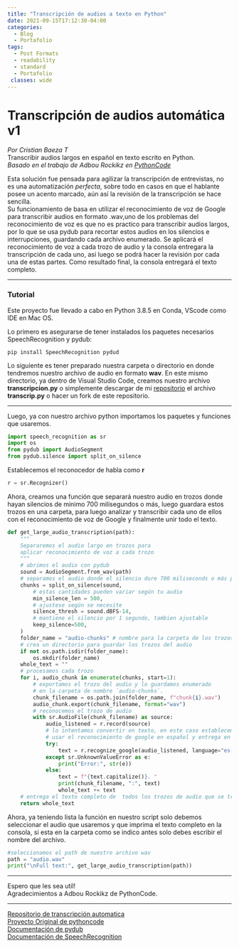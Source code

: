 ```yaml
---
title: "Transcripción de audios a texto en Python"
date: 2021-09-15T17:12:30-04:00
categories:
  - Blog
  - Portafolio
tags:
  - Post Formats
  - readability
  - standard
  - Portafolio
 classes: wide
---
```

# Transcripción de audios automática  v1
_Por Cristian Baeza T_  
Transcribir audios largos en español en texto escrito en Python.  
_Basado_ _en_ _el_ _trabajo_ _de_ _Adbou_ _Rockikz_ _en_ _[PythonCode](thepythoncode.com)_

Esta solución fue pensada para agilizar la transcripción de entrevistas, no es una automatización _perfecta_, sobre todo en casos en que el hablante posee un acento marcado, aún así la revisión de la transcripción se hace sencilla.  
Su funcionamiento de basa en utilizar el reconocimiento de voz de Google para transcribir audios en formato .wav,uno de los problemas del reconocimiento de voz es que no es practico para transcribir audios largos, por lo que se usa pydub para recortar estos audios en los silencios e interrupciones, guardando cada archivo enumerado. 
Se aplicará el reconocimiento de voz a cada trozo de audio y la consola entregara la transcripción de cada uno, así luego se podrá hacer la revisión por cada una de estas partes. Como resultado final, la consola entregará el texto completo.  
  
___
  
### Tutorial
Este proyecto fue llevado a cabo en Python 3.8.5 en Conda, VScode como IDE en Mac OS.   

Lo primero es asegurarse de tener instalados los paquetes necesarios SpeechRecognition y pydub:  
```
pip install SpeechRecognition pydud   
```  

Lo siguiente es tener preparado nuestra carpeta o directorio en donde tendremos nuestro archivo de audio en formato **wav**. En este mismo directorio, ya dentro de Visual Studio Code, creamos nuestro archivo **transcripcion.py** o simplemente descargar  de mi [repositorio](https://github.com/CBaezaT/transcripcion-automatica) el archivo __transcrip.py__  o hacer un fork de este repositorio.  

---  
Luego, ya con nuestro archivo python importamos los paquetes y funciones que usaremos.  

```python  
import speech_recognition as sr
import os 
from pydub import AudioSegment
from pydub.silence import split_on_silence  
```
Establecemos el reconocedor de habla como __r__  
```python  
r = sr.Recognizer()
``` 
Ahora, creamos una función que separará nuestro audio en trozos donde hayan silencios de minimo 700 milisegundos o más, luego guardara estos trozos en una carpeta, para luego analizar y transcribir cada uno de ellos con el reconocimiento de voz de Google y finalmente unir todo el texto.  

```python  
def get_large_audio_transcription(path):
    """
    Separaremos el audio largo en trozos para
    aplicar reconocimiento de voz a cada trozo 
    """
    # abrimos el audio con pydub
    sound = AudioSegment.from_wav(path)  
    # separamos el audio donde el silencio dure 700 miliseconds o más por los trozos
    chunks = split_on_silence(sound,
        # estas cantidades pueden variar según tu audio
        min_silence_len = 500,
        # ajustese según se necesite
        silence_thresh = sound.dBFS-14,
        # mantiene el silencio por 1 segundo, tambien ajustable
        keep_silence=500,
    )
    folder_name = "audio-chunks" # nombre para la carpeta de los trozos de audio
    # crea un directorio para guardar los trozos del audio 
    if not os.path.isdir(folder_name):
        os.mkdir(folder_name)
    whole_text = ""
    # procesamos cada trozo
    for i, audio_chunk in enumerate(chunks, start=1):
        # exportamos el trozo del audio y lo guardamos enumerado
        # en la carpeta de nombre `audio-chunks`.
        chunk_filename = os.path.join(folder_name, f"chunk{i}.wav")
        audio_chunk.export(chunk_filename, format="wav")
        # reconocemos el trozo de audio
        with sr.AudioFile(chunk_filename) as source:
            audio_listened = r.record(source)
            # lo intentamos convertir en texto, en este caso establecemos
            # usar el reconocimiento de google en español y entrega en la consola el nombre del trozo y su texto en el formato "chunk1: Hola mundo"
            try:
                text = r.recognize_google(audio_listened, language="es-ES")
            except sr.UnknownValueError as e:
                print("Error:", str(e))
            else:
                text = f"{text.capitalize()}. "
                print(chunk_filename, ":", text)
                whole_text += text
    # entrega el texto completo de  todos los trozos de audio que se transcribieron
    return whole_text
```

Ahora, ya teniendo lista la función en nuestro script solo debemos seleccionar el audio que usaremos y que imprima el texto completo en la consola, si esta en la carpeta como se indico antes solo debes escribir el nombre del archivo.  
```python
#seleccionamos el path de nuestro archivo wav
path = "audio.wav"
print("\nFull text:", get_large_audio_transcription(path))  
````

---  
Espero que les sea utíl!  
 Agradecimientos a Adbou Rockikz de PythonCode.
___  
[Repositorio de transcripción automatica](https://github.com/CBaezaT/transcripcion-automatica)  
[Proyecto Original de pythoncode](https://www.thepythoncode.com/article/using-speech-recognition-to-convert-speech-to-text-python)  
[Documentación de pydub](https://pypi.org/project/pydub/)  
[Documentación de SpeechRecognition](https://pypi.org/project/SpeechRecognition/)
